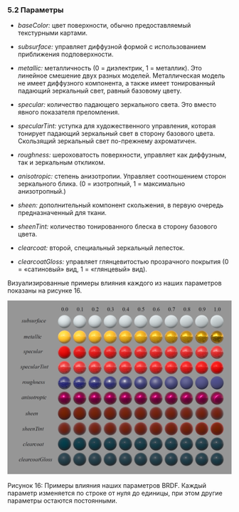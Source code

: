 ### 5.2 Параметры

- _baseColor:_ цвет поверхности, обычно предоставляемый текстурными картами.

- _subsurface:_ управляет диффузной формой с использованием приближения подповерхности.

- _metallic:_ металличность (0 = диэлектрик, 1 = металлик). Это линейное смешение двух разных моделей. Металлическая модель не имеет диффузного компонента, а также имеет тонированный падающий зеркальный свет, равный базовому цвету.

- _specular:_ количество падающего зеркального света. Это вместо явного показателя преломления.

- _specularTint:_ уступка для художественного управления, которая тонирует падающий зеркальный свет в сторону базового цвета. Скользящий зеркальный свет по-прежнему ахроматичен.

- _roughness:_ шероховатость поверхности, управляет как диффузным, так и зеркальным откликом.

- _anisotropic:_ степень анизотропии. Управляет соотношением сторон зеркального блика. (0 = изотропный, 1 = максимально анизотропный.)

- _sheen:_ дополнительный компонент скольжения, в первую очередь предназначенный для ткани.

- _sheenTint:_ количество тонированного блеска в сторону базового цвета.

- _clearcoat:_ второй, специальный зеркальный лепесток.

- _clearcoatGloss:_ управляет глянцевитостью прозрачного покрытия (0 = «сатиновый» вид, 1 = «глянцевый» вид).

Визуализированные примеры влияния каждого из наших параметров показаны на рисунке 16.

![image](uploads/1984263744613185cc559250cdd0597d/image.png)

Рисунок 16: Примеры влияния наших параметров BRDF. Каждый параметр изменяется по строке от нуля до единицы, при этом другие параметры остаются постоянными.